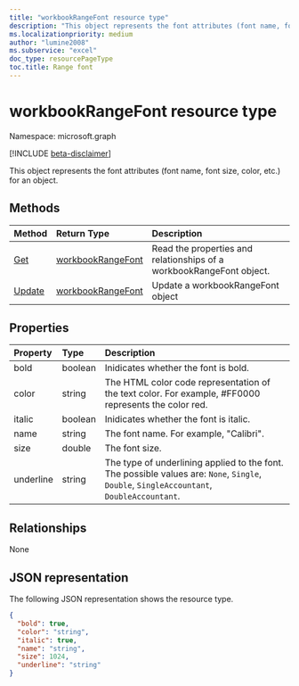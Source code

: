 ```yaml
---
title: "workbookRangeFont resource type"
description: "This object represents the font attributes (font name, font size, color, etc.) for an object."
ms.localizationpriority: medium
author: "lumine2008"
ms.subservice: "excel"
doc_type: resourcePageType
toc.title: Range font
---
```


# workbookRangeFont resource type

Namespace: microsoft.graph

[!INCLUDE [beta-disclaimer](../../includes/beta-disclaimer.md)]

This object represents the font attributes (font name, font size, color, etc.) for an object.


## Methods

| Method		   | Return Type	|Description|
|:---------------|:--------|:----------|
|[Get](../api/rangefont-get.md) | [workbookRangeFont](workbookrangefont.md) |Read the properties and relationships of a workbookRangeFont object.|
|[Update](../api/rangefont-update.md) | [workbookRangeFont](workbookrangefont.md)	|Update a workbookRangeFont object|

## Properties
| Property	   | Type	|Description|
|:---------------|:--------|:----------|
|bold|boolean|Inidicates whether the font is bold.|
|color|string|The HTML color code representation of the text color. For example, #FF0000 represents the color red.|
|italic|boolean|Inidicates whether the font is italic.|
|name|string|The font name. For example, "Calibri".|
|size|double|The font size.|
|underline|string|The type of underlining applied to the font. The possible values are: `None`, `Single`, `Double`, `SingleAccountant`, `DoubleAccountant`.|

## Relationships
None


## JSON representation

The following JSON representation shows the resource type.

<!-- {
  "blockType": "resource",
  "optionalProperties": [

  ],
  "@odata.type": "microsoft.graph.workbookRangeFont"
}-->

```json
{
  "bold": true,
  "color": "string",
  "italic": true,
  "name": "string",
  "size": 1024,
  "underline": "string"
}

```

<!-- uuid: 8fcb5dbc-d5aa-4681-8e31-b001d5168d79
2015-10-25 14:57:30 UTC -->
<!--
{
  "type": "#page.annotation",
  "description": "RangeFont resource",
  "keywords": "",
  "section": "documentation",
  "tocPath": "",
  "suppressions": []
}
-->



